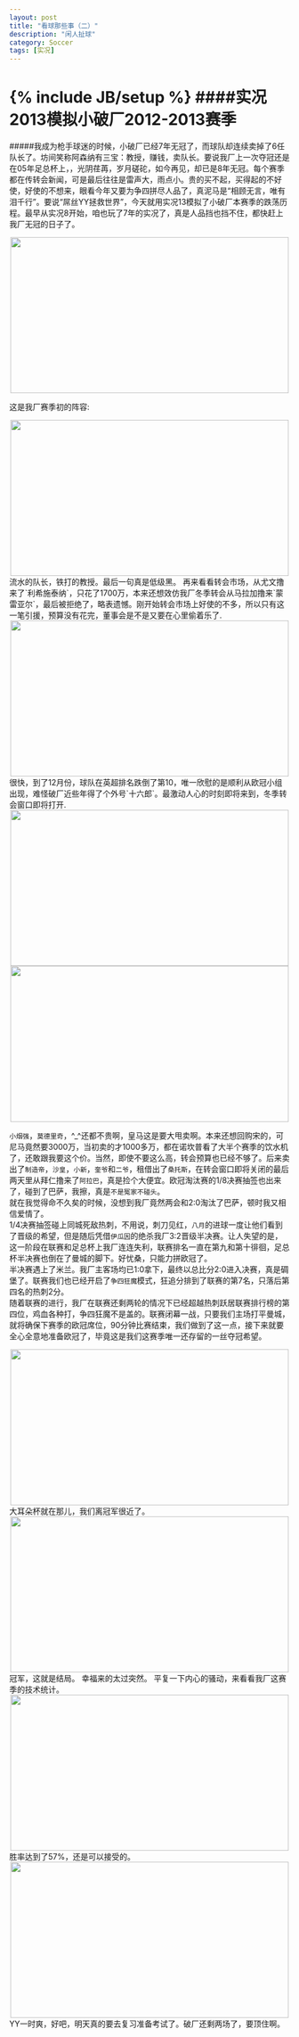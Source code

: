 ```yaml
---
layout: post
title: "看球那些事（二）"
description: "闲人扯球"
category: Soccer
tags: [实况]
---
```

{% include JB/setup %}
####实况2013模拟小破厂2012-2013赛季
===================================
#####我成为枪手球迷的时候，小破厂已经7年无冠了，而球队却连续卖掉了6任队长了。坊间笑称阿森纳有三宝：教授，赚钱，卖队长。要说我厂上一次夺冠还是在05年足总杯上，，光阴荏苒，岁月磋砣，如今再见，却已是8年无冠。每个赛季都在传转会新闻，可是最后往往是雷声大，雨点小。贵的买不起，买得起的不好使，好使的不想来，眼看今年又要为争四拼尽人品了，真泥马是“相顾无言，唯有泪千行”。要说“屌丝YY拯救世界”，今天就用实况13模拟了小破厂本赛季的跌荡历程。最早从实况8开始，咱也玩了7年的实况了，真是人品挡也挡不住，都快赶上我厂无冠的日子了。
<!--break-->
<div align="center">
	<img src="http://ww2.sinaimg.cn/mw690/7ccd1e6agw1e4ladyhm0rj20r00jddif.jpg" style="width: 500px; height: 280px">
</div>

这是我厂赛季初的阵容:  
<div align="center">
	<img src="http://ww2.sinaimg.cn/mw690/7ccd1e6agw1e4lae1y85hj20sc0ittba.jpg" style="width: 500px; height: 280px"> 
</div>  
流水的队长，铁打的教授。最后一句真是低级黑。
再来看看转会市场，从尤文撸来了`利希施泰纳`，只花了1700万，本来还想效仿我厂冬季转会从马拉加撸来`蒙雷亚尔`，最后被拒绝了，略表遗憾。刚开始转会市场上好使的不多，所以只有这一笔引援，预算没有花完，董事会是不是又要在心里偷着乐了.  
<div align="center">
	<img src="http://ww1.sinaimg.cn/mw690/7ccd1e6agw1e4lae49geaj20td0i2762.jpg" style="width: 500px; height: 280px">
</div>  
很快，到了12月份，球队在英超排名跌倒了第10，唯一欣慰的是顺利从欧冠小组出现，难怪破厂近些年得了个外号`十六郎`。最激动人心的时刻即将来到，冬季转会窗口即将打开.  
<div align="center">
	<img src="http://ww1.sinaimg.cn/mw690/7ccd1e6agw1e4lae6gk47j20uf0gt768.jpg" style="width: 500px; height: 280px">
</div>     
<div align="center">
	<img src="http://ww3.sinaimg.cn/mw690/7ccd1e6agw1e4laeakkgbj20se0guq4v.jpg" style="width: 500px; height: 280px">
</div>  

`小烟强`，`莫德里奇`，^_^还都不贵啊，皇马这是要大甩卖啊。本来还想回购宋的，可尼马竟然要3000万，当初卖的才1000多万，都在诺坎普看了大半个赛季的饮水机了，还敢跟我要这个价。当然，即使不要这么高，转会预算也已经不够了。后来卖出了`制造帝`，`沙皇`，`小新`，`奎爷`和`二爷`，租借出了`桑托斯`，在转会窗口即将关闭的最后两天里从拜仁撸来了`阿拉巴`，真是捡个大便宜。欧冠淘汰赛的1/8决赛抽签也出来了，碰到了巴萨，我擦，真是`不是冤家不碰头`。  
就在我觉得命不久矣的时候，没想到我厂竟然两会和2:0淘汰了巴萨，顿时我又相信爱情了。  
1/4决赛抽签碰上同城死敌热刺，不用说，刺刀见红，`八月`的进球一度让他们看到了晋级的希望，但是随后凭借`伊瓜因`的绝杀我厂3:2晋级半决赛。让人失望的是，这一阶段在联赛和足总杯上我厂连连失利，联赛排名一直在第九和第十徘徊，足总杯半决赛也倒在了曼城的脚下。好忧桑，只能力拼欧冠了。  
半决赛遇上了米兰。我厂主客场均已1:0拿下，最终以总比分2:0进入决赛，真是碉堡了。联赛我们也已经开启了`争四狂魔`模式，狂追分排到了联赛的第7名，只落后第四名的热刺2分。  
随着联赛的进行，我厂在联赛还剩两轮的情况下已经超越热刺跃居联赛排行榜的第四位，鸡血各种打，争四狂魔不是盖的。联赛闭幕一战，只要我们主场打平曼城，就将确保下赛季的欧冠席位，90分钟比赛结束，我们做到了这一点，接下来就要全心全意地准备欧冠了，毕竟这是我们这赛季唯一还存留的一丝夺冠希望。  
<div align="center">
	<img src="http://ww4.sinaimg.cn/mw690/7ccd1e6agw1e4laeoi4bkj20zj0jdq95.jpg" style="width: 500px; height: 280px">
</div>  
大耳朵杯就在那儿，我们离冠军很近了。  
<div align="center">
	<img src="http://ww1.sinaimg.cn/mw690/7ccd1e6agw1e4laevdkrnj20l70bfwf4.jpg" style="width: 500px; height: 280px">
</div>   
冠军，这就是结局。   
幸福来的太过突然。   
平复一下内心的骚动，来看看我厂这赛季的技术统计。  
<div align="center">
	<img src="http://ww3.sinaimg.cn/mw690/7ccd1e6agw1e4laex68cwj20sp0c6q46.jpg" style="width: 500px; height: 280px">
</div>   
胜率达到了57%，还是可以接受的。
<div align="center">
	<img src="http://ww2.sinaimg.cn/mw690/7ccd1e6agw1e4laedtjtfj20sd0h60w2.jpg" style="width: 500px; height: 280px">
</div>   
YY一时爽，好吧，明天真的要去复习准备考试了。破厂还剩两场了，要顶住啊。

